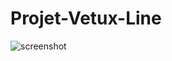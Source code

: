 ﻿# Projet-Vetux-Line

![screenshot](https://user-images.githubusercontent.com/78152375/139738174-71b65f00-64ea-4e94-b43e-a9f11268bb26.PNG)
